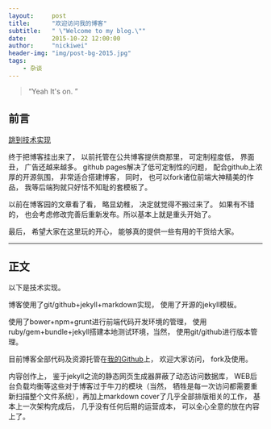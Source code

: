 ```yaml
---
layout:     post
title:      "欢迎访问我的博客"
subtitle:   " \"Welcome to my blog.\""
date:       2015-10-22 12:00:00
author:     "nickiwei"
header-img: "img/post-bg-2015.jpg"
tags:
    - 杂谈
---
```


> “Yeah It's on. ”


## 前言


[跳到技术实现 ](#build) 

终于把博客挂出来了， 以前托管在公共博客提供商那里， 可定制程度低， 界面丑， 广告还越来越多。 github pages解决了低可定制性的问题， 配合github上浓厚的开源氛围， 非常适合搭建博客， 同时， 也可以fork诸位前端大神精美的作品， 我等后端狗就只好恬不知耻的套模板了。

以前在博客园的文章看了看， 略显幼稚， 决定就觉得不搬过来了。 如果有不错的， 也会考虑修改完善后重新发布。所以基本上就是重头开始了。

最后， 希望大家在这里玩的开心， 能够真的提供一些有用的干货给大家。

---

## 正文

以下是技术实现。

<p id = "build"></p>

博客使用了git/github+jekyll+markdown实现， 使用了开源的jekyll模板。

使用了bower+npm+grunt进行前端代码开发环境的管理， 使用ruby/gem+bundle+jekyll搭建本地测试环境，当然， 使用git/github进行版本管理。

目前博客全部代码及资源托管在<a href="https://github.com/nickiwei/nickiwei.github.io">我的Github</a>上， 欢迎大家访问， fork及使用。

内容创作上， 鉴于jekyll之流的静态网页生成器屏蔽了动态访问数据库， WEB后台负载均衡等这些对于博客过于牛刀的模块（当然， 牺牲是每一次访问都需要重新扫描整个文件系统），再加上markdown cover了几乎全部排版相关的工作， 基本上一次架构完成后， 几乎没有任何后期的运营成本， 可以全心全意的放在内容上了。


